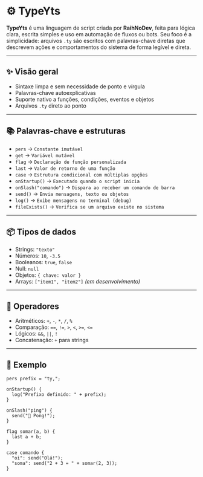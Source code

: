 # ⚙️ TypeYts

**TypeYts** é uma linguagem de script criada por **RaihNoDev**, feita para lógica clara, escrita simples e uso em automação de fluxos ou bots. Seu foco é a simplicidade: arquivos `.ty` são escritos com palavras-chave diretas que descrevem ações e comportamentos do sistema de forma legível e direta.

---

## ✨ Visão geral

- Sintaxe limpa e sem necessidade de ponto e vírgula
- Palavras-chave autoexplicativas
- Suporte nativo a funções, condições, eventos e objetos
- Arquivos `.ty` direto ao ponto

---

## 📚 Palavras-chave e estruturas

- `pers` → ``Constante imutável``
- `get` → ``Variável mutável``
- `flag` → ``Declaração de função personalizada``
- `last` → ``Valor de retorno de uma função``
- `case` → ``Estrutura condicional com múltiplas opções``
- `onStartup()` → ``Executado quando o script inicia``
- `onSlash("comando")` → ``Dispara ao receber um comando de barra``
- `send()` → ``Envia mensagens, texto ou objetos``
- `log()` → ``Exibe mensagens no terminal (debug)``
- `fileExists()` → ``Verifica se um arquivo existe no sistema``

---

## 📦 Tipos de dados

- Strings: `"texto"`
- Números: `10`, `-3.5`
- Booleanos: `true`, `false`
- Null: `null`
- Objetos: `{ chave: valor }`
- Arrays: `["item1", "item2"]` *(em desenvolvimento)*

---

## 🔣 Operadores

- Aritméticos: `+`, `-`, `*`, `/`, `%`
- Comparação: `==`, `!=`, `>`, `<`, `>=`, `<=`
- Lógicos: `&&`, `||`, `!`
- Concatenação: `+` para strings

---

## 🧠 Exemplo

```ty
pers prefix = "ty,";

onStartup() {
  log("Prefixo definido: " + prefix);
}

onSlash("ping") {
  send("🏓 Pong!");
}

flag somar(a, b) {
  last a + b;
}

case comando {
  "oi": send("Olá!");
  "soma": send("2 + 3 = " + somar(2, 3));
}
